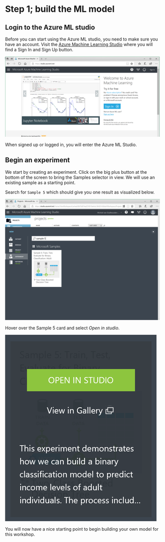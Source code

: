 # Step 1; build the ML model

## Login to the Azure ML studio

Before you can start using the Azure ML studio, you need to make sure you have an account. Visit the [Azure Machine Learning Studio](https://studio.azureml.net/) where you will find a Sign In and Sign Up button.

![azuremlportal.png](azuremlportal.png)

When signed up or logged in, you will enter the Azure ML Studio.

## Begin an experiment

We start by creating an experiment. Click on the big plus button at the bottom of the screen to bring the Samples selector in view. We will use an existing sample as a starting point.

Search for `Sample 5` which should give you one result as visualized below.

![azuremlsample5.png](azuremlsample5.png)

Hover over the Sample 5 card and select _Open in studio_.

![azuremlopeninstudio.png](azuremlopeninstudio.png)

You will now have a nice starting point to begin building your own model for this workshop.








